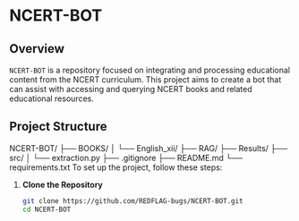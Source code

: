 # NCERT-BOT

## Overview

`NCERT-BOT` is a repository focused on integrating and processing educational content from the NCERT curriculum. This project aims to create a bot that can assist with accessing and querying NCERT books and related educational resources.

## Project Structure

NCERT-BOT/
├── BOOKS/
│ └── English_xii/ 
├── RAG/ 
├── Results/ 
├── src/ 
│ └── extraction.py 
├── .gitignore
├── README.md 
└── requirements.txt 
To set up the project, follow these steps:

1. **Clone the Repository**
   ```bash
   git clone https://github.com/REDFLAG-bugs/NCERT-BOT.git
   cd NCERT-BOT
